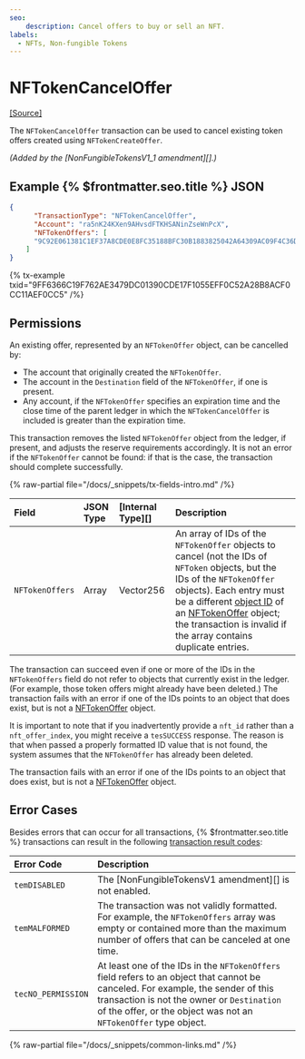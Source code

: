 ```yaml
---
seo:
    description: Cancel offers to buy or sell an NFT.
labels:
  - NFTs, Non-fungible Tokens
---
```

# NFTokenCancelOffer
[[Source]](https://github.com/XRPLF/rippled/blob/master/src/xrpld/app/tx/detail/NFTokenCancelOffer.cpp "Source")

The `NFTokenCancelOffer` transaction can be used to cancel existing token offers created using `NFTokenCreateOffer`.

_(Added by the [NonFungibleTokensV1_1 amendment][].)_

## Example {% $frontmatter.seo.title %} JSON

```json
{
      "TransactionType": "NFTokenCancelOffer",
      "Account": "ra5nK24KXen9AHvsdFTKHSANinZseWnPcX",
      "NFTokenOffers": [
      "9C92E061381C1EF37A8CDE0E8FC35188BFC30B1883825042A64309AC09F4C36D"
    ]
}
```

{% tx-example txid="9FF6366C19F762AE3479DC01390CDE17F1055EFF0C52A28B8ACF0CC11AEF0CC5" /%}

## Permissions

An existing offer, represented by an `NFTokenOffer` object, can be cancelled by:

* The account that originally created the `NFTokenOffer`.
* The account in the `Destination` field of the `NFTokenOffer`, if one is present.
* Any account, if the `NFTokenOffer` specifies an expiration time and the close time of the parent ledger in which the `NFTokenCancelOffer` is included is greater than the expiration time.

This transaction removes the listed `NFTokenOffer` object from the ledger, if present, and adjusts the reserve requirements accordingly. It is not an error if the `NFTokenOffer` cannot be found: if that is the case, the transaction should complete successfully.

{% raw-partial file="/docs/_snippets/tx-fields-intro.md" /%}

| Field             | JSON Type | [Internal Type][] | Description              |
|:------------------|:----------|:------------------|:-------------------------|
| `NFTokenOffers`   | Array     | Vector256         | An array of IDs of the `NFTokenOffer` objects to cancel (not the IDs of `NFToken` objects, but the IDs of the `NFTokenOffer` objects). Each entry must be a different [object ID](../../ledger-data/common-fields.md) of an [NFTokenOffer](../../ledger-data/ledger-entry-types/nftokenoffer.md) object; the transaction is invalid if the array contains duplicate entries. |

The transaction can succeed even if one or more of the IDs in the `NFTokenOffers` field do not refer to objects that currently exist in the ledger. (For example, those token offers might already have been deleted.) The transaction fails with an error if one of the IDs points to an object that does exist, but is not a [NFTokenOffer](../../ledger-data/ledger-entry-types/nftokenoffer.md) object.

It is important to note that if you inadvertently provide a `nft_id` rather than a `nft_offer_index`, you might receive a `tesSUCCESS` response. The reason is that when passed a properly formatted ID value that is not found, the system assumes that the `NFTokenOffer` has already been deleted.

The transaction fails with an error if one of the IDs points to an object that does exist, but is not a [NFTokenOffer](../../ledger-data/ledger-entry-types/nftokenoffer.md) object.

## Error Cases

Besides errors that can occur for all transactions, {% $frontmatter.seo.title %} transactions can result in the following [transaction result codes](../transaction-results/index.md):

| Error Code         | Description                                             |
|:-------------------|:--------------------------------------------------------|
| `temDISABLED`      | The [NonFungibleTokensV1 amendment][] is not enabled. |
| `temMALFORMED`     | The transaction was not validly formatted. For example, the `NFTokenOffers` array was empty or contained more than the maximum number of offers that can be canceled at one time. |
| `tecNO_PERMISSION` | At least one of the IDs in the `NFTokenOffers` field refers to an object that cannot be canceled. For example, the sender of this transaction is not the owner or `Destination` of the offer, or the object was not an `NFTokenOffer` type object. |

{% raw-partial file="/docs/_snippets/common-links.md" /%}
